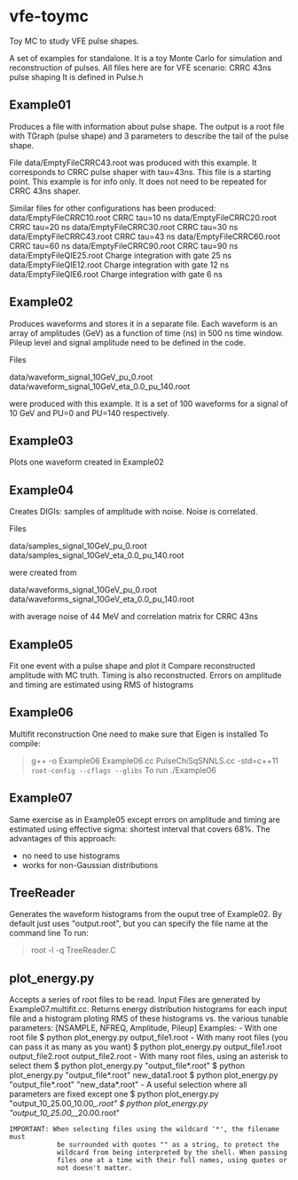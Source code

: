 # vfe-toymc
Toy MC to study VFE pulse shapes.


A set of examples for standalone.
It is a toy Monte Carlo for simulation and reconstruction of pulses.
All files here are for VFE scenario: CRRC 43ns pulse shaping
It is defined in Pulse.h

Example01
---------

Produces a file with information about pulse shape.  The output is a
root file with TGraph (pulse shape) and 3 parameters to describe the
tail of the pulse shape.

File data/EmptyFileCRRC43.root was produced with this example. It
corresponds to CRRC pulse shaper with tau=43ns. This file is a
starting point. This example is for info only. It does not need to be
repeated for CRRC 43ns shaper.

Similar files for other configurations has been produced:
data/EmptyFileCRRC10.root    CRRC tau=10 ns
data/EmptyFileCRRC20.root    CRRC tau=20 ns
data/EmptyFileCRRC30.root    CRRC tau=30 ns
data/EmptyFileCRRC43.root    CRRC tau=43 ns
data/EmptyFileCRRC60.root    CRRC tau=60 ns
data/EmptyFileCRRC90.root    CRRC tau=90 ns
data/EmptyFileQIE25.root    Charge integration with gate 25 ns
data/EmptyFileQIE12.root    Charge integration with gate 12 ns
data/EmptyFileQIE6.root     Charge integration with gate 6 ns



Example02
---------

Produces waveforms and stores it in a separate file. Each waveform is
an array of amplitudes (GeV) as a function of time (ns) in 500 ns time
window. Pileup level and signal amplitude need to be defined in the
code.

Files

data/waveform_signal_10GeV_pu_0.root 
data/waveform_signal_10GeV_eta_0.0_pu_140.root

were produced with this example. It is a set of 100 waveforms for
a signal of 10 GeV and PU=0 and PU=140 respectively.


Example03
---------

Plots one waveform created in Example02


Example04
---------

Creates DIGIs: samples of amplitude with noise.
Noise is correlated.

Files

data/samples_signal_10GeV_pu_0.root 
data/samples_signal_10GeV_eta_0.0_pu_140.root

were created from

data/waveforms_signal_10GeV_pu_0.root 
data/waveforms_signal_10GeV_eta_0.0_pu_140.root

with average noise of 44 MeV and correlation matrix for CRRC 43ns



Example05
---------

Fit one event with a pulse shape and plot it
Compare reconstructed amplitude with MC truth.
Timing is also reconstructed.
Errors on amplitude and timing are estimated using RMS of histograms


Example06
---------

Multifit reconstruction
One need to make sure that Eigen is installed
To compile:
> g++ -o Example06 Example06.cc PulseChiSqSNNLS.cc -std=c++11 `root-config --cflags --glibs`
To run
> ./Example06 


Example07
---------

Same exercise as in Example05 except errors on amplitude and timing are estimated using effective sigma: shortest interval that covers 68%. The advantages of this approach:
- no need to use histograms
- works for non-Gaussian distributions

TreeReader
----------

Generates the waveform histograms from the ouput tree of Example02. By default just uses "output.root", but you can specify the file name at the command line
To run:
> root -l -q TreeReader.C

plot_energy.py
----------
Accepts a series of root files to be read.
    Input Files are generated by Example07.multifit.cc.
    Returns energy distribution histograms for each input file and a histogram
    ploting RMS of these histograms vs. the various tunable parameters:
    [NSAMPLE, NFREQ, Amplitude, Pileup]
    Examples:
    - With one root file
        $ python plot_energy.py output_file1.root
    - With many root files (you can pass it as many as you want)
        $ python plot_energy.py output_file1.root output_file2.root output_file2.root
    - With many root files, using an asterisk to select them
        $ python plot_energy.py "output_file*.root"
        $ python plot_energy.py "output_file*.root" new_data1.root
        $ python plot_energy.py "output_file*.root" "new_data*.root"
    - A useful selection where all parameters are fixed except one
        $ python plot_energy.py "output_10_25.00_10.00_*.root"
        $ python plot_energy.py "output_10_25.00_*_20.00.root"
    
    IMPORTANT: When selecting files using the wildcard '*', the filename must
                be surrounded with quotes "" as a string, to protect the
                wildcard from being interpreted by the shell. When passing
                files one at a time with their full names, using quotes or
                not doesn't matter.
